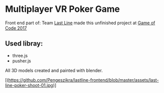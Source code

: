 # Multiplayer VR Poker Game

Front end part of:
Team [Last Line]() made this unfinished project at [Game of Code 2017](http://www.gameofcode.eu/)

## Used libray:
- three.js
- pusher.js

All 3D models created and painted with blender.

[(https://github.com/Pengeszikra/lastline-frontend/blob/master/assets/last-line-poker-shoot-01.jpg)]
